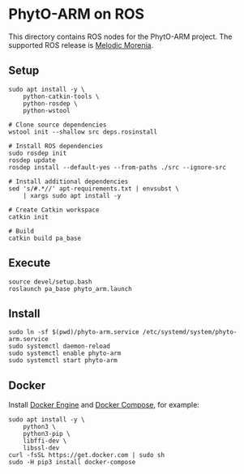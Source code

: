 # PhytO-ARM on ROS

This directory contains ROS nodes for the PhytO-ARM project. The supported ROS release is [Melodic Morenia][melodic].

[melodic]: http://wiki.ros.org/melodic


## Setup

    sudo apt install -y \
        python-catkin-tools \
        python-rosdep \
        python-wstool

    # Clone source dependencies
    wstool init --shallow src deps.rosinstall

    # Install ROS dependencies
    sudo rosdep init
    rosdep update
    rosdep install --default-yes --from-paths ./src --ignore-src

    # Install additional dependencies
    sed 's/#.*//' apt-requirements.txt | envsubst \
        | xargs sudo apt install -y

    # Create Catkin workspace
    catkin init

    # Build
    catkin build pa_base


## Execute

    source devel/setup.bash
    roslaunch pa_base phyto_arm.launch


## Install

    sudo ln -sf $(pwd)/phyto-arm.service /etc/systemd/system/phyto-arm.service
    sudo systemctl daemon-reload
    sudo systemctl enable phyto-arm
    sudo systemctl start phyto-arm


## Docker

Install [Docker Engine][] and [Docker Compose][], for example:

    sudo apt install -y \
        python3 \
        python3-pip \
        libffi-dev \
        libssl-dev
    curl -fsSL https://get.docker.com | sudo sh
    sudo -H pip3 install docker-compose

[Docker Engine]: https://docs.docker.com/engine/install/
[Docker Compose]: https://docs.docker.com/compose/install/
